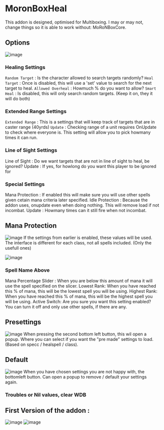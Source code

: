 # MoronBoxHeal

This addon is designed, optimised for Multiboxing. I may or may not, change things so it is able to work without: MoRoNBoxCore.

## Options
![image](https://github.com/RoelCrabbe/MoronBoxHeal/assets/92096051/7b1b6b00-99f0-4698-ae53-faf7e59923c6)

### Healing Settings
  ``Random Target`` : Is the character allowed to search targets randomly?
   ``Heal Target`` : Once <Random Target> is disabled, this will use a 'set' value to search for the next target to heal.
  ``Allowed Overheal`` : Howmuch % do you want to allow?
  ``Smart Heal`` : Is disabled, this will only search random targets. (Keep it on, they it will do both)

### Extended Range Settings
  ``Extended Range`` : This is a settings that will keep track of targets that are in caster range (40yrds)
  ``Update`` : Checking range of a unit requires OnUpdate to check where everyone is. This setting will allow you to pick howmany times it can run.
  
### Line of Sight Settings
  Line of Sight : Do we want targets that are not in line of sight to heal, be ignored?
  Update : If yes, for howlong do you want this player to be ignored for

### Special Settings
  Mana Protection : If enabled this will make sure you will use other spells given cetain mana criteria later specified.
  Idle Protection : Because the addon uses, onupdate even when doing nothing. This will remove load if not incombat.
  Update : Howmany times can it still fire when not incombat.

## Mana Protection
![image](https://github.com/RoelCrabbe/MoronBoxHeal/assets/92096051/d00930cc-9473-494e-98e3-4ff835caa561)
If the settings from earlier is enabled, these values will be used.
The interface is different for each class, not all spells included. (Only the usefull ones)

![image](https://github.com/RoelCrabbe/MoronBoxHeal/assets/92096051/4d9a340d-699f-469e-b1f3-6c654e3d5631)
### Spell Name Above
  Mana Percentage Slider : When you are below this amount of mana it will use the spell specified on the slicer.
  Lowest Rank: When you have reached this % of mana, this will be the lowest spell you will be using.
  Highest Rank: When you have reached this % of mana, this will be the highest spell you will be using.
  Active Switch: Are you sure you want this setting enabled? You can turn it off and only use other spells, if there are any.

## Presettings
![image](https://github.com/RoelCrabbe/MoronBoxHeal/assets/92096051/1dddbe4a-09f2-48b0-8cb4-238b1c928f33)
When pressing the second bottom left button, this wil open a popup. Where you can select if you want the "pre made" settings to load. (Based on specc / healspell / class).

## Default
![image](https://github.com/RoelCrabbe/MoronBoxHeal/assets/92096051/3ab4bba1-7861-46a7-af62-6684477f0071)
When you have chosen settings you are not happy with, the bottomleft button. Can open a popup to remove / default your settings again.

### Troubles or Nil values, clear WDB

## First Version of the addon :

![image](https://github.com/RoelCrabbe/MoronBoxHeal/assets/92096051/6e67845c-e9f6-447d-939f-6e88967a76f0)
![image](https://github.com/RoelCrabbe/MoronBoxHeal/assets/92096051/98d871cf-9ea4-472e-be27-0fffd59b8cdc)
